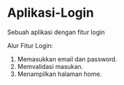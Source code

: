 # Aplikasi-Login
Sebuah aplikasi dengan fitur login

Alur Fitur Login: 
1. Memasukkan email dan password.
2. Memvalidasi masukan.
3. Menampilkan halaman home.
